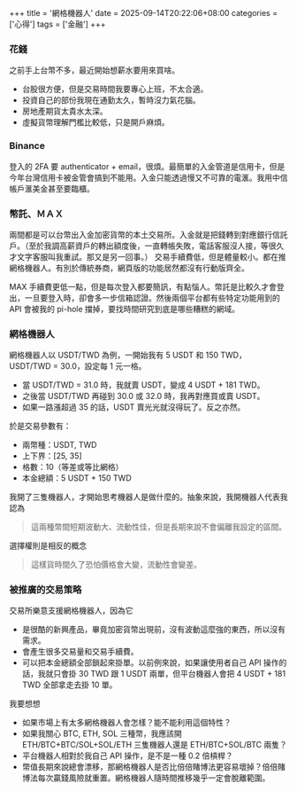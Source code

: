 +++
title = '網格機器人'
date = 2025-09-14T20:22:06+08:00
categories = ['心得']
tags = ['金融']
+++
### 花錢
之前手上台幣不多，最近開始想薪水要用來買啥。
- 台股很方便，但是交易時間我要專心上班，不太合適。
- 投資自己的部份我現在通勤太久，暫時沒力氣花腦。
- 房地產期貨太貴水太深。
- 虛擬貨幣理解門檻比較低，只是開戶麻煩。

### Binance
登入的 2FA 要 authenticator + email，很煩。最簡單的入金管道是信用卡，但是今年台灣信用卡被金管會搞到不能用。入金只能透過慢又不可靠的電滙。我用中信帳戶滙美金甚至要臨櫃。

### 幣託、ＭＡＸ
兩間都是可以台幣出入金加密貨幣的本土交易所。入金就是把錢轉到對應銀行信託戶。（至於我調高薪資戶的轉出額度後，一直轉帳失敗，電話客服沒人接，等很久才文字客服叫我重試。那又是另一回事。）
交易手續費低，但是體量較小。都在推網格機器人。有別於傳統券商，網頁版的功能居然都沒有行動版齊全。

MAX 手續費更低一點，但是每次登入都要簡訊，有點惱人。幣託是比較久才會登出，一旦要登入時，卻會多一步信箱認證。然後兩個平台都有些特定功能用到的 API 會被我的 pi-hole 擋掉，要找時間研究到底是哪些糟糕的網域。

### 網格機器人
網格機器人以 USDT/TWD 為例，一開始我有 5 USDT 和 150 TWD，USDT/TWD = 30.0，設定每 1 元一格。
- 當 USDT/TWD = 31.0 時，我就賣 USDT，變成 4 USDT + 181 TWD。
- 之後當 USDT/TWD 再碰到 30.0 或 32.0 時，我再對應買或賣 USDT。
- 如果一路漲超過 35 的話，USDT 賣光光就沒得玩了。反之亦然。

於是交易參數有：
- 兩幣種：USDT, TWD
- 上下界：[25, 35]
- 格數：10（等差或等比網格）
- 本金總額：5 USDT + 150 TWD

我開了三隻機器人，才開始思考機器人是做什麼的。抽象來說，我開機器人代表我認為
> 這兩種幣間短期波動大、流動性佳，但是長期來說不會偏離我設定的區間。

選擇權則是相反的概念
> 這樣貨時間久了恐怕價格會大變，流動性會變差。

### 被推廣的交易策略
交易所樂意支援網格機器人，因為它
- 是很酷的新興產品，畢竟加密貨幣出現前，沒有波動這麼強的東西，所以沒有需求。
- 會產生很多交易量和交易手續費。
- 可以把本金總額全部鎖起來掛單。以前例來說，如果讓使用者自己 API 操作的話，我就只會掛 30 TWD 跟 1 USDT 兩單，但平台機器人會把 4 USDT + 181 TWD 全部拿走去掛 10 單。

我要想想
- 如果市場上有太多網格機器人會怎樣？能不能利用這個特性？
- 如果我關心 BTC, ETH, SOL 三種幣，我應該開 ETH/BTC+BTC/SOL+SOL/ETH 三隻機器人還是 ETH/BTC+SOL/BTC 兩隻？
- 平台機器人相對於我自己 API 操作，是不是一種 0.2 倍槓桿？
- 幣值長期來說總會漂移，那網格機器人是否比倍倍賭博法更容易壞掉？倍倍賭博法每次贏錢風險就重置。網格機器人隨時間推移幾乎一定會脫離範圍。
